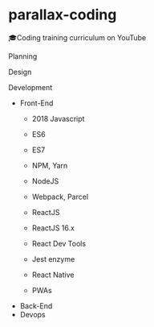 # parallax-coding
🎓Coding training curriculum on YouTube


Planning


Design


Development
 - Front-End
   - 2018 Javascript
   - ES6
   - ES7
   - NPM, Yarn
   - NodeJS
   - Webpack, Parcel
   
   - ReactJS
   - ReactJS 16.x
   - React Dev Tools
   - Jest enzyme
   
   - React Native
   - PWAs
 - Back-End
 - Devops





